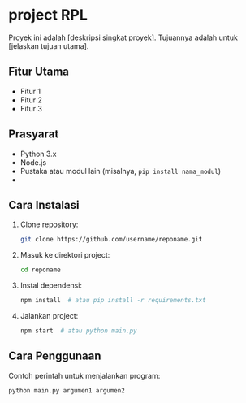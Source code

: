 # project RPL 
Proyek ini adalah [deskripsi singkat proyek]. Tujuannya adalah untuk [jelaskan tujuan utama].

## Fitur Utama
- Fitur 1
- Fitur 2
- Fitur 3

## Prasyarat
- Python 3.x
- Node.js
- Pustaka atau modul lain (misalnya, `pip install nama_modul`)
- 
## Cara Instalasi
1. Clone repository:
   ```bash
   git clone https://github.com/username/reponame.git
   ```
2. Masuk ke direktori project:
   ```bash
   cd reponame
   ```
3. Instal dependensi:
   ```bash
   npm install  # atau pip install -r requirements.txt
   ```
4. Jalankan project:
   ```bash
   npm start  # atau python main.py
   ```
   
## Cara Penggunaan
Contoh perintah untuk menjalankan program:
```bash
python main.py argumen1 argumen2

